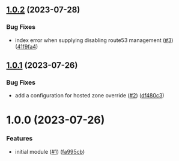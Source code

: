 ## [1.0.2](https://github.com/catalystsquad/terraform-aws-staticsite/compare/v1.0.1...v1.0.2) (2023-07-28)


### Bug Fixes

* index error when supplying disabling route53 management ([#3](https://github.com/catalystsquad/terraform-aws-staticsite/issues/3)) ([41f9fa4](https://github.com/catalystsquad/terraform-aws-staticsite/commit/41f9fa44e57268d23d03fb2aaf9036b63feea3af))

## [1.0.1](https://github.com/catalystsquad/terraform-aws-staticsite/compare/v1.0.0...v1.0.1) (2023-07-26)


### Bug Fixes

* add a configuration for hosted zone override ([#2](https://github.com/catalystsquad/terraform-aws-staticsite/issues/2)) ([df480c3](https://github.com/catalystsquad/terraform-aws-staticsite/commit/df480c3fdc785b4bd084bb77b4f57d145893dcba))

# 1.0.0 (2023-07-26)


### Features

* initial module ([#1](https://github.com/catalystsquad/terraform-aws-staticsite/issues/1)) ([fa995cb](https://github.com/catalystsquad/terraform-aws-staticsite/commit/fa995cbbccc9346b1be2f50fd8a063b14a16f1e3))
